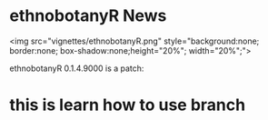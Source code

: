 # ethnobotanyR News
<img src="vignettes/ethnobotanyR.png" style="background:none; border:none; box-shadow:none;height="20%"; width="20%";">

ethnobotanyR 0.1.4.9000 is a patch:

# this is learn how to use branch

